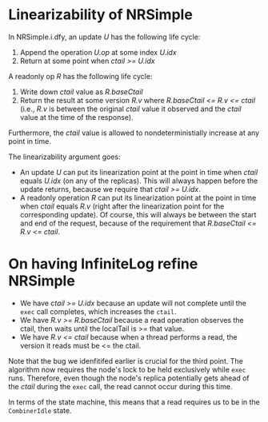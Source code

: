 # Linearizability of NRSimple

In NRSimple.i.dfy, an update _U_ has the following life cycle:

 1. Append the operation _U.op_ at some index _U.idx_
 2. Return at some point when _ctail >= U.idx_

A readonly op _R_ has the following life cycle:

 1. Write down _ctail_ value as _R.baseCtail_
 2. Return the result at some version _R.v_ where _R.baseCtail <= R.v <= ctail_
    (i.e., _R.v_ is between the original _ctail_ value it observed and the _ctail_ value at the time of the response).

Furthermore, the _ctail_ value is allowed to nondeterministially increase at any point in time.

The linearizability argument goes:

 * An update _U_ can put its linearization point at the point in time when _ctail_ equals _U.idx_ (on any of the replicas).
   This will always happen before the update returns, because we require that _ctail >= U.idx_.
 * A readonly operation _R_ can put its linearization point at the point in time when _ctail_ equals _R.v_
   (right after the linearization point for the corresponding update). Of course, this will always be
   between the start and end of the request, because of the requirement that _R.baseCtail <= R.v <= ctail_.

# On having InfiniteLog refine NRSimple

 * We have _ctail >= U.idx_ because an update will not complete until the `exec` call completes, which increases the `ctail`.
 * We have _R.v >= R.baseCtail_ because a read operation observes the ctail, then waits until the localTail is >= that value.
 * We have _R.v <= ctail_ because when a thread performs a read, the version it reads must be <= the ctail.

Note that the bug we idenfitifed earlier is crucial for the third point. The algorithm now requires the node's lock to be held exclusively while `exec` runs.
Therefore, even though the node's replica potentially gets ahead of the _ctail_ during the `exec` call, the read cannot occur during this time.

In terms of the state machine, this means that a read requires us to be in the `CombinerIdle` state.
